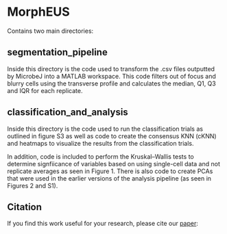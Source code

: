 # MorphEUS 

Contains two main directories:

## segmentation_pipeline

Inside this directory is the code used to transform the .csv files outputted by MicrobeJ into a MATLAB workspace. This code filters out of focus and blurry cells using the transverse profile and calculates the median, Q1, Q3 and IQR for each replicate.


## classification_and_analysis

Inside this directory is the code used to run the classification trials as outlined in figure S3 as well as code to create the consensus KNN (cKNN) and heatmaps to visualize the results from the classification trials. 

In addition, code is included to perform the Kruskal–Wallis tests to determine signfiicance of variables based on using single-cell data and not replicate averages as seen in Figure 1. There is also code to create PCAs that were used in the earlier versions of the analysis pipeline (as seen in Figures 2 and S1). 

## Citation
If you find this work useful for your research, please cite our [paper](https://www.biorxiv.org/content/10.1101/2020.03.11.987545v1):
